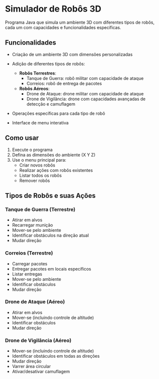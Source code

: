 # Simulador de Robôs 3D

Programa Java que simula um ambiente 3D com diferentes tipos de robôs, cada um com capacidades e funcionalidades específicas.

## Funcionalidades

- Criação de um ambiente 3D com dimensões personalizadas
- Adição de diferentes tipos de robôs:
  - **Robôs Terrestres**:
    - Tanque de Guerra: robô militar com capacidade de ataque
    - Correios: robô de entrega de pacotes
  - **Robôs Aéreos**:
    - Drone de Ataque: drone militar com capacidade de ataque
    - Drone de Vigilância: drone com capacidades avançadas de detecção e camuflagem

- Operações específicas para cada tipo de robô
- Interface de menu interativa

## Como usar

1. Execute o programa
2. Defina as dimensões do ambiente (X Y Z)
3. Use o menu principal para:
   - Criar novos robôs
   - Realizar ações com robôs existentes
   - Listar todos os robôs
   - Remover robôs

## Tipos de Robôs e suas Ações

### Tanque de Guerra (Terrestre)
- Atirar em alvos
- Recarregar munição
- Mover-se pelo ambiente
- Identificar obstáculos na direção atual
- Mudar direção

### Correios (Terrestre)
- Carregar pacotes
- Entregar pacotes em locais específicos
- Listar entregas
- Mover-se pelo ambiente
- Identificar obstáculos
- Mudar direção

### Drone de Ataque (Aéreo)
- Atirar em alvos
- Mover-se (incluindo controle de altitude)
- Identificar obstáculos
- Mudar direção

### Drone de Vigilância (Aéreo)
- Mover-se (incluindo controle de altitude)
- Identificar obstáculos em todas as direções
- Mudar direção
- Varrer área circular
- Ativar/desativar camuflagem